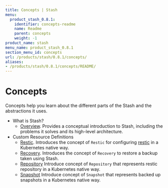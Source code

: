 ```yaml
---
title: Concepts | Stash
menu:
  product_stash_0.8.1:
    identifier: concepts-readme
    name: Readme
    parent: concepts
    weight: -1
product_name: stash
menu_name: product_stash_0.8.1
section_menu_id: concepts
url: /products/stash/0.8.1/concepts/
aliases:
- /products/stash/0.8.1/concepts/README/
---
```


# Concepts

Concepts help you learn about the different parts of the Stash and the abstractions it uses.

- What is Stash?
  - [Overview](/products/stash/0.8.1/concepts/what-is-stash/overview). Provides a conceptual introduction to Stash, including the problems it solves and its high-level architecture.
- Custom Resource Definitions
  - [Restic](/products/stash/0.8.1/concepts/crds/restic). Introduces the concept of `Restic` for configuring [restic](https://restic.net) in a Kubernetes native way.
  - [Recovery](/products/stash/0.8.1/concepts/crds/recovery). Introduces the concept of `Recovery` to restore a backup taken using Stash.
  - [Repository](/products/stash/0.8.1/concepts/crds/repository) Introduce concept of `Repository` that represents restic repository in a Kubernetes native way.
  - [Snapshot](/products/stash/0.8.1/concepts/crds/snapshot) Introduce concept of `Snapshot` that represents backed up snapshots in a Kubernetes native way.